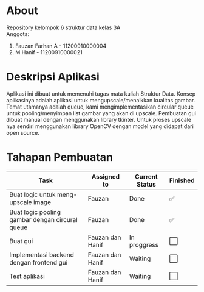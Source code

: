 # About
Repository kelompok 6  struktur data kelas 3A\
Anggota:
1. Fauzan Farhan A - 11200910000004
2. M Hanif - 11200910000021

# Deskripsi Aplikasi
Aplikasi ini dibuat untuk memenuhi tugas mata kuliah Struktur Data. Konsep aplikasinya adalah aplikasi untuk mengupscale/menaikkan kualitas gambar. Temat utamanya adalah  queue, kami mengimplementasikan circular queue untuk pooling/menyimpan list gambar yang akan di upscale. Pembuatan gui dibuat manual dengan menggunakan library tkinter. Untuk proses upscale nya sendiri menggunakan library OpenCV dengan model yang didapat dari open source.

# Tahapan Pembuatan

| Task                                              |  Assigned to  | Current Status | Finished  | 
|---------------------------------------------------|---------------|----------------|-----------|
| Buat logic untuk meng-upscale image               | Fauzan        | Done           | ✅
| Buat logic pooling gambar dengan circural queue   | Fauzan        | Done           | ✅
| Buat gui                                          | Fauzan dan Hanif        | In proggress        | ⬜
| Implementasi backend dengan frontend gui          | Fauzan dan Hanif        | Waiting        | ⬜
| Test aplikasi                                     | Fauzan dan Hanif        | Waiting        | ⬜